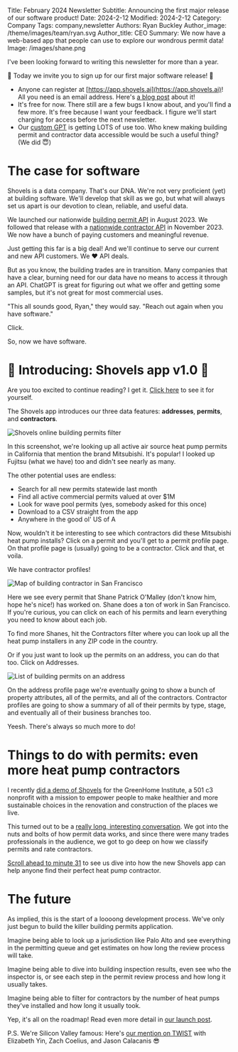 Title: February 2024 Newsletter
Subtitle: Announcing the first major release of our software product!
Date: 2024-2-12
Modified: 2024-2-12
Category: Company
Tags: company,newsletter
Authors: Ryan Buckley
Author_image: /theme/images/team/ryan.svg
Author_title: CEO
Summary: We now have a web-based app that people can use to explore our wondrous permit data! 
Image: /images/shane.png


I've been looking forward to writing this newsletter for more than a year.

🥳 Today we invite you to sign up for our first major software release! 🥳

*   Anyone can register at [https://app.shovels.ai](https://app.shovels.ai)! All you need is an email address. Here's [a blog post](https://www.shovels.ai/blog/how-to-use-the-shovels-app/) about it!
*   It's free for now. There still are a few bugs I know about, and you'll find a few more. It's free because I want your feedback. I figure we'll start charging for access before the next newsletter.
*   Our [custom GPT](https://chatgpt.com/g/g-zXFhOF8SP-shovels-ai) is getting LOTS of use too. Who knew making building permit and contractor data accessible would be such a useful thing? (We did 😇)[](https://www.shovels.ai/blog/how-to-use-the-shovels-api/)

The case for software
=====================

Shovels is a data company. That's our DNA. We're not very proficient (yet) at building software. We'll develop that skill as we go, but what will always set us apart is our devotion to clean, reliable, and useful data.

We launched our nationwide [building permit API](https://shovels-v2.redoc.ly/#operation/Permits) in August 2023. We followed that release with a [nationwide contractor API](https://shovels-v2.redoc.ly/#operation/Contractors) in November 2023. We now have a bunch of paying customers and meaningful revenue. 

Just getting this far is a big deal! And we'll continue to serve our current and new API customers. We ❤️ API deals.

But as you know, the building trades are in transition. Many companies that have a clear, burning need for our data have no means to access it through an API. ChatGPT is great for figuring out what we offer and getting some samples, but it's not great for most commercial uses. 

"This all sounds good, Ryan," they would say. "Reach out again when you have software."

Click.

So, now we have software.

**🥳 Introducing: Shovels app v1.0 🥳**
=======================================

Are you too excited to continue reading? I get it. [Click here](https://app.shovels.ai) to see it for yourself. 

The Shovels app introduces our three data features: **addresses**, **permits**, and **contractors**.

![Shovels online building permits filter]({static}/images/permits-filter.png)

In this screenshot, we're looking up all active air source heat pump permits in California that mention the brand Mitsubishi. It's popular! I looked up Fujitsu (what we have) too and didn't see nearly as many. 

The other potential uses are endless:

*   Search for all new permits statewide last month
*   Find all active commercial permits valued at over $1M
*   Look for wave pool permits (yes, somebody asked for this once)
*   Download to a CSV straight from the app
*   Anywhere in the good ol' US of A

Now, wouldn't it be interesting to see which contractors did these Mitsubishi heat pump installs? Click on a permit and you'll get to a permit profile page. On that profile page is (usually) going to be a contractor. Click and that, et voila.

We have contractor profiles!

![Map of building contractor in San Francisco]({static}/images/shane.png)

Here we see every permit that Shane Patrick O'Malley (don't know him, hope he's nice!) has worked on. Shane does a ton of work in San Francisco. If you're curious, you can click on each of his permits and learn everything you need to know about each job.

To find more Shanes, hit the Contractors filter where you can look up all the heat pump installers in any ZIP code in the country. 

Or if you just want to look up the permits on an address, you can do that too. Click on Addresses.

![List of building permits on an address]({static}/images/addresses.png)

On the address profile page we're eventually going to show a bunch of property attributes, all of the permits, and all of the contractors. Contractor profiles are going to show a summary of all of their permits by type, stage, and eventually all of their business branches too. 

Yeesh. There's always so much more to do!

Things to do with permits: even more heat pump contractors
==========================================================

I recently [did a demo of Shovels](https://www.youtube.com/watch?v=kr0G9miWRDY) for the GreenHome Institute, a 501 c3 nonprofit with a mission to empower people to make healthier and more sustainable choices in the renovation and construction of the places we live.

This turned out to be a [really long, interesting conversation](https://www.youtube.com/watch?v=kr0G9miWRDY). We got into the nuts and bolts of how permit data works, and since there were many trades professionals in the audience, we got to go deep on how we classify permits and rate contractors. 

[Scroll ahead to minute 31](https://youtu.be/kr0G9miWRDY?feature=shared&t=1871) to see us dive into how the new Shovels app can help anyone find their perfect heat pump contractor.

The future
==========

As implied, this is the start of a loooong development process. We've only just begun to build the killer building permits application.

Imagine being able to look up a jurisdiction like Palo Alto and see everything in the permitting queue and get estimates on how long the review process will take.

Imagine being able to dive into building inspection results, even see who the inspector is, or see each step in the permit review process and how long it usually takes.

Imagine being able to filter for contractors by the number of heat pumps they've installed and how long it usually took.

Yep, it's all on the roadmap! Read even more detail in [our launch post](https://www.shovels.ai/blog/how-to-use-the-shovels-app/).

P.S. We're Silicon Valley famous: Here's [our mention on TWIST](https://www.youtube.com/watch?v=FfY92Zk0S4Q&t=3448s) with Elizabeth Yin, Zach Coelius, and Jason Calacanis 😎